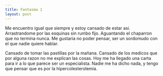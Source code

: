 ```yaml
---
title: Fantasma 1
layout: post
---
```



Me encuentro igual que siempre y estoy cansado de estar
asi. Arrastrandome por las esquinas sin rumbo fijo. Aguantando el
chaparron que no termina nunca. Me gustaria no poder pensar, ser un
sordomudo con el que nadie quiere hablar.

Cansado de tomar las pastillas por la mañana. Cansado de los medicos
que por alguna razon no me explican las cosas. Hoy me ha llegado una
carta para ir a lo que parece ser un especialista. Nadie me ha dicho
nada, y tengo que pensar que es por la hipercolesterolemia.


